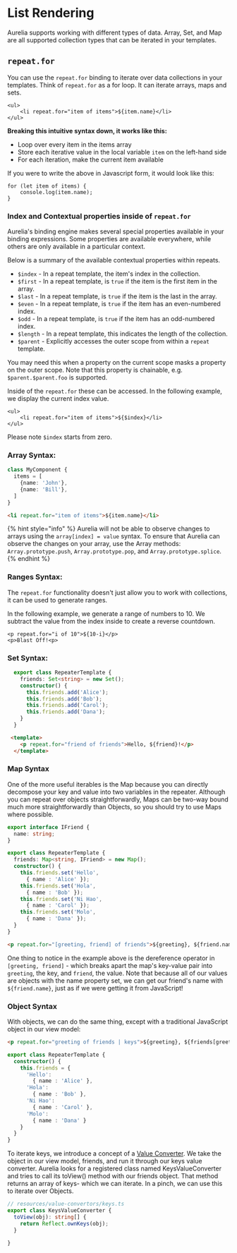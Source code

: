# List Rendering

Aurelia supports working with different types of data. Array, Set, and Map are all supported collection types that can be iterated in your templates.

## `repeat.for`

You can use the `repeat.for` binding to iterate over data collections in your templates. Think of `repeat.for` as a for loop. It can iterate arrays, maps and sets.

```markup
<ul>
    <li repeat.for="item of items">${item.name}</li>
</ul>
```

**Breaking this intuitive syntax down, it works like this:**

* Loop over every item in the items array
* Store each iterative value in the local variable `item` on the left-hand side
* For each iteration, make the current item available

If you were to write the above in Javascript form, it would look like this:

```
for (let item of items) {
    console.log(item.name);
}
```

### Index and Contextual properties inside of `repeat.for`

Aurelia's binding engine makes several special properties available in your binding expressions. Some properties are available everywhere, while others are only available in a particular context.&#x20;

Below is a summary of the available contextual properties within repeats.

* `$index` - In a repeat template, the item's index in the collection.
* `$first` - In a repeat template, is `true` if the item is the first item in the array.
* `$last` - In a repeat template, is `true` if the item is the last in the array.
* `$even` - In a repeat template, is `true` if the item has an even-numbered index.
* `$odd` - In a repeat template, is `true` if the item has an odd-numbered index.
* `$length` - In a repeat template, this indicates the length of the collection.
* `$parent` - Explicitly accesses the outer scope from within a `repeat` template.

You may need this when a property on the current scope masks a property on the outer scope. Note that this property is chainable, e.g. `$parent.$parent.foo` is supported.

Inside of the `repeat.for` these can be accessed. In the following example, we display the current index value.

```markup
<ul>
    <li repeat.for="item of items">${$index}</li>
</ul>
```

Please note `$index` starts from zero.

### Array Syntax:

```ts
class MyComponent {
  items = [
    {name: 'John'},
    {name: 'Bill'},
  ]
}
```

```html
<li repeat.for="item of items">${item.name}</li>
```

{% hint style="info" %}
Aurelia will not be able to observe changes to arrays using the `array[index] = value` syntax. To ensure that Aurelia can observe the changes on your array, use the Array methods: `Array.prototype.push`, `Array.prototype.pop`, and `Array.prototype.splice`.
{% endhint %}

### Ranges Syntax:

The `repeat.for` functionality doesn't just allow you to work with collections, it can be used to generate ranges.

In the following example, we generate a range of numbers to 10. We subtract the value from the index inside to create a reverse countdown.

```markup
<p repeat.for="i of 10">${10-i}</p>
<p>Blast Off!<p>
```

### Set Syntax:

```ts
  export class RepeaterTemplate {
    friends: Set<string> = new Set();
    constructor() {
      this.friends.add('Alice');
      this.friends.add('Bob');
      this.friends.add('Carol');
      this.friends.add('Dana');
    }
  }
```

```html
 <template>
    <p repeat.for="friend of friends">Hello, ${friend}!</p>
  </template>
```

### Map Syntax

One of the more useful iterables is the Map because you can directly decompose your key and value into two variables in the repeater. Although you can repeat over objects straightforwardly, Maps can be two-way bound much more straightforwardly than Objects, so you should try to use Maps where possible.

```ts
export interface IFriend {
  name: string;
}

export class RepeaterTemplate {
  friends: Map<string, IFriend> = new Map();
  constructor() {
    this.friends.set('Hello',
      { name : 'Alice' });
    this.friends.set('Hola',
      { name : 'Bob' });
    this.friends.set('Ni Hao',
      { name : 'Carol' });
    this.friends.set('Molo',
      { name : 'Dana' });
  }
}
```

```html
<p repeat.for="[greeting, friend] of friends">${greeting}, ${friend.name}!</p>
```

One thing to notice in the example above is the dereference operator in `[greeting, friend]` - which breaks apart the map's key-value pair into `greeting`, the key, and `friend`, the value. Note that because all of our values are objects with the name property set, we can get our friend's name with `${friend.name}`, just as if we were getting it from JavaScript!

### Object Syntax

With objects, we can do the same thing, except with a traditional JavaScript object in our view model:

```html
<p repeat.for="greeting of friends | keys">${greeting}, ${friends[greeting].name}!</p>
```

```typescript
export class RepeaterTemplate {
  constructor() {
    this.friends = {
      'Hello':
        { name : 'Alice' },
      'Hola':
        { name : 'Bob' },
      'Ni Hao':
        { name : 'Carol' },
      'Molo':
        { name : 'Dana' }
    }
  }
}
```

To iterate keys, we introduce a concept of a [Value Converter](value-converters.md). We take the object in our view model, friends, and run it through our keys value converter. Aurelia looks for a registered class named KeysValueConverter and tries to call its toView() method with our friends object. That method returns an array of keys- which we can iterate. In a pinch, we can use this to iterate over Objects.

```typescript
// resources/value-convertors/keys.ts
export class KeysValueConverter {
  toView(obj): string[] {
    return Reflect.ownKeys(obj);
  }

}
```
